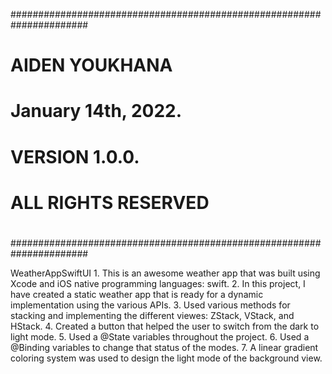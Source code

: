 ######################################################################
#                                                                    #
#                          AIDEN YOUKHANA                            #
#                          January 14th, 2022.                       #
#                          VERSION 1.0.0.                            #
#                          ALL RIGHTS RESERVED                       #
#                                                                    #
######################################################################

WeatherAppSwiftUI
      1. This is an awesome weather app that was built using Xcode and iOS native programming languages: swift.
      2. In this project, I have created a static weather app that is ready for a dynamic implementation using the various APIs. 
      3. Used various methods for stacking and implementing the different viewes: ZStack, VStack, and HStack.
      4. Created a button that helped the user to switch from the dark to light mode.
      5. Used a @State variables throughout the project.
      6. Used a @Binding variables to change that status of the modes.
      7. A linear gradient coloring system was used to design the light mode of the background view.
 
